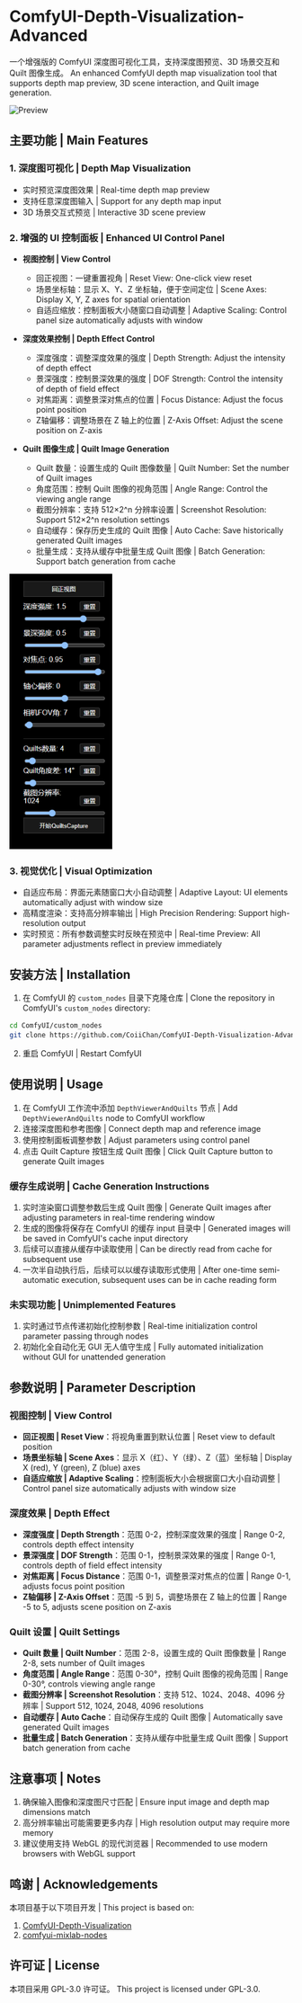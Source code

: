 # ComfyUI-Depth-Visualization-Advanced

一个增强版的 ComfyUI 深度图可视化工具，支持深度图预览、3D 场景交互和 Quilt 图像生成。
An enhanced ComfyUI depth map visualization tool that supports depth map preview, 3D scene interaction, and Quilt image generation.

![Preview]((https://github.com/CoiiChan/ComfyUI-Depth-Visualization-Advanced/blob/main/example/RGBD2QuiltsExample.png))

## 主要功能 | Main Features

### 1. 深度图可视化 | Depth Map Visualization
- 实时预览深度图效果 | Real-time depth map preview
- 支持任意深度图输入 | Support for any depth map input
- 3D 场景交互式预览 | Interactive 3D scene preview

### 2. 增强的 UI 控制面板 | Enhanced UI Control Panel
- **视图控制 | View Control**
  - 回正视图：一键重置视角 | Reset View: One-click view reset
  - 场景坐标轴：显示 X、Y、Z 坐标轴，便于空间定位 | Scene Axes: Display X, Y, Z axes for spatial orientation
  - 自适应缩放：控制面板大小随窗口自动调整 | Adaptive Scaling: Control panel size automatically adjusts with window

- **深度效果控制 | Depth Effect Control**
  - 深度强度：调整深度效果的强度 | Depth Strength: Adjust the intensity of depth effect
  - 景深强度：控制景深效果的强度 | DOF Strength: Control the intensity of depth of field effect
  - 对焦距离：调整景深对焦点的位置 | Focus Distance: Adjust the focus point position
  - Z轴偏移：调整场景在 Z 轴上的位置 | Z-Axis Offset: Adjust the scene position on Z-axis

- **Quilt 图像生成 | Quilt Image Generation**
  - Quilt 数量：设置生成的 Quilt 图像数量 | Quilt Number: Set the number of Quilt images
  - 角度范围：控制 Quilt 图像的视角范围 | Angle Range: Control the viewing angle range
  - 截图分辨率：支持 512×2^n 分辨率设置 | Screenshot Resolution: Support 512×2^n resolution settings
  - 自动缓存：保存历史生成的 Quilt 图像 | Auto Cache: Save historically generated Quilt images
  - 批量生成：支持从缓存中批量生成 Quilt 图像 | Batch Generation: Support batch generation from cache
    
![UI](https://github.com/CoiiChan/ComfyUI-Depth-Visualization-Advanced/blob/main/example/UI.png)

### 3. 视觉优化 | Visual Optimization
- 自适应布局：界面元素随窗口大小自动调整 | Adaptive Layout: UI elements automatically adjust with window size
- 高精度渲染：支持高分辨率输出 | High Precision Rendering: Support high-resolution output
- 实时预览：所有参数调整实时反映在预览中 | Real-time Preview: All parameter adjustments reflect in preview immediately

## 安装方法 | Installation

1. 在 ComfyUI 的 `custom_nodes` 目录下克隆仓库 | Clone the repository in ComfyUI's `custom_nodes` directory:
```bash
cd ComfyUI/custom_nodes
git clone https://github.com/CoiiChan/ComfyUI-Depth-Visualization-Advanced.git
```

2. 重启 ComfyUI | Restart ComfyUI

## 使用说明 | Usage

1. 在 ComfyUI 工作流中添加 `DepthViewerAndQuilts` 节点 | Add `DepthViewerAndQuilts` node to ComfyUI workflow
2. 连接深度图和参考图像 | Connect depth map and reference image
3. 使用控制面板调整参数 | Adjust parameters using control panel
4. 点击 Quilt Capture 按钮生成 Quilt 图像 | Click Quilt Capture button to generate Quilt images

### 缓存生成说明 | Cache Generation Instructions

1. 实时渲染窗口调整参数后生成 Quilt 图像 | Generate Quilt images after adjusting parameters in real-time rendering window
2. 生成的图像将保存在 ComfyUI 的缓存 input 目录中 | Generated images will be saved in ComfyUI's cache input directory
3. 后续可以直接从缓存中读取使用 | Can be directly read from cache for subsequent use
4. 一次半自动执行后，后续可以以缓存读取形式使用 | After one-time semi-automatic execution, subsequent uses can be in cache reading form

### 未实现功能 | Unimplemented Features

1. 实时通过节点传递初始化控制参数 | Real-time initialization control parameter passing through nodes
2. 初始化全自动化无 GUI 无人值守生成 | Fully automated initialization without GUI for unattended generation

## 参数说明 | Parameter Description

### 视图控制 | View Control
- **回正视图 | Reset View**：将视角重置到默认位置 | Reset view to default position
- **场景坐标轴 | Scene Axes**：显示 X（红）、Y（绿）、Z（蓝）坐标轴 | Display X (red), Y (green), Z (blue) axes
- **自适应缩放 | Adaptive Scaling**：控制面板大小会根据窗口大小自动调整 | Control panel size automatically adjusts with window size

### 深度效果 | Depth Effect
- **深度强度 | Depth Strength**：范围 0-2，控制深度效果的强度 | Range 0-2, controls depth effect intensity
- **景深强度 | DOF Strength**：范围 0-1，控制景深效果的强度 | Range 0-1, controls depth of field effect intensity
- **对焦距离 | Focus Distance**：范围 0-1，调整景深对焦点的位置 | Range 0-1, adjusts focus point position
- **Z轴偏移 | Z-Axis Offset**：范围 -5 到 5，调整场景在 Z 轴上的位置 | Range -5 to 5, adjusts scene position on Z-axis

### Quilt 设置 | Quilt Settings
- **Quilt 数量 | Quilt Number**：范围 2-8，设置生成的 Quilt 图像数量 | Range 2-8, sets number of Quilt images
- **角度范围 | Angle Range**：范围 0-30°，控制 Quilt 图像的视角范围 | Range 0-30°, controls viewing angle range
- **截图分辨率 | Screenshot Resolution**：支持 512、1024、2048、4096 分辨率 | Support 512, 1024, 2048, 4096 resolutions
- **自动缓存 | Auto Cache**：自动保存生成的 Quilt 图像 | Automatically save generated Quilt images
- **批量生成 | Batch Generation**：支持从缓存中批量生成 Quilt 图像 | Support batch generation from cache

## 注意事项 | Notes

1. 确保输入图像和深度图尺寸匹配 | Ensure input image and depth map dimensions match
2. 高分辨率输出可能需要更多内存 | High resolution output may require more memory
3. 建议使用支持 WebGL 的现代浏览器 | Recommended to use modern browsers with WebGL support

## 鸣谢 | Acknowledgements

本项目基于以下项目开发 | This project is based on:

1. [ComfyUI-Depth-Visualization](https://github.com/gokayfem/ComfyUI-Depth-Visualization)
2. [comfyui-mixlab-nodes](https://github.com/MixLabPro/comfyui-mixlab-nodes)

## 许可证 | License

本项目采用 GPL-3.0 许可证。
This project is licensed under GPL-3.0. 
